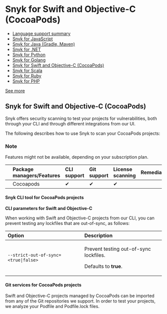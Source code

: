 # Snyk for Swift and Objective-C \(CocoaPods\)

* [ Language support summary](/hc/en-us/articles/360020352437-Language-support-summary)
* [ Snyk for JavaScript](/hc/en-us/articles/360004712477-Snyk-for-JavaScript)
* [ Snyk for Java \(Gradle, Maven\)](/hc/en-us/articles/360003817357-Snyk-for-Java-Gradle-Maven-)
* [ Snyk for .NET](/hc/en-us/articles/360004519138-Snyk-for-NET)
* [ Snyk for Python](/hc/en-us/articles/360004699377-Snyk-for-Python)
* [ Snyk for Golang](/hc/en-us/articles/360003817417-Snyk-for-Golang)
* [ Snyk for Swift and Objective-C \(CocoaPods\)](/hc/en-us/articles/360004701658-Snyk-for-Swift-and-Objective-C-CocoaPods-)
* [ Snyk for Scala](/hc/en-us/articles/360003781318-Snyk-for-Scala)
* [ Snyk for Ruby](/hc/en-us/articles/360003781298-Snyk-for-Ruby)
* [ Snyk for PHP](/hc/en-us/articles/360003817397-Snyk-for-PHP)

 [See more](/hc/en-us/sections/360001087857-Language-package-manager-support)

##  Snyk for Swift and Objective-C \(CocoaPods\)

Snyk offers security scanning to test your projects for vulnerabilities, both through your CLI and through different integrations from our UI.

The following describes how to use Snyk to scan your CocoaPods projects:

### Note

Features might not be available, depending on your subscription plan.

|  | Package managers/Features | CLI support | Git support | License scanning | Remediation | Runtime monitoring |
| :--- | :--- | :--- | :--- | :--- | :--- | :--- |
|  | Cocoapods | ✔︎ | ✔︎  | ✔︎  |  |  |

#### Snyk CLI tool for CocoaPods projects

**CLI parameters for Swift and Objective-C**

When working with Swift and Objective-C projects from our CLI, you can prevent testing any lockfiles that are out-of-sync, as follows:

<table>
  <thead>
    <tr>
      <th style="text-align:left">Option</th>
      <th style="text-align:left">Description</th>
    </tr>
  </thead>
  <tbody>
    <tr>
      <td style="text-align:left"><code>--strict-out-of-sync=&lt;true|false&gt;</code>
      </td>
      <td style="text-align:left">
        <p>Prevent testing out-of-sync lockfiles.</p>
        <p>Defaults to <b>true</b>.</p>
      </td>
    </tr>
  </tbody>
</table>

#### Git services for CocoaPods projects

Swift and Objective-C projects managed by CocoaPods can be imported from any of the Git repositories we support. In order to test your projects, we analyze your Podfile and Podfile.lock files.

